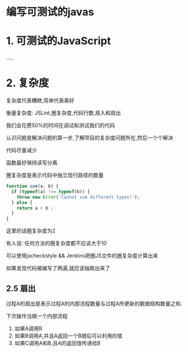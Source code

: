 # 编写可测试的javas

# 1. 可测试的JavaScript

.....

# 2. 复杂度

复杂度代表糟糕,简单代表美好

衡量复杂度: JSLint,圈复杂度,代码行数,扇入和扇出

我们会花费50%的时间在调试和测试我们的代码

认识问题是解决问题的第一步,了解项目的复杂度问题所在,然后一个个解决

代码尽量减少

函数最好保持读写分离

圈复杂度是表示代码中独立现行路径的数量

```javascript
function sum(a, b) {
  if (typeof(a) !== typeof(b)) {
    throw new Error('Cannot sum different types!');
  } else {
    return a + b ;
  }
}
```
这里的话圈复杂度为2

有人说: 任何方法的圈复杂度都不应该大于10

可以使用jscheckstyle && Jenkins把圈JS文件的圈复杂度计算出来

如果发现代码被编写了两遍,就应该抽取出来了

## 2.5 扇出

过程A的扇出是表示过程A的内部流程数量与过程A所更新的数据结构数量之和.

下次操作当做一个内部流程

1. 如果A调用B
2. 如果B调用A,并且A返回一个B随后可以利用的值
3. 如果C调用A和B,且A的返回值传递给B




